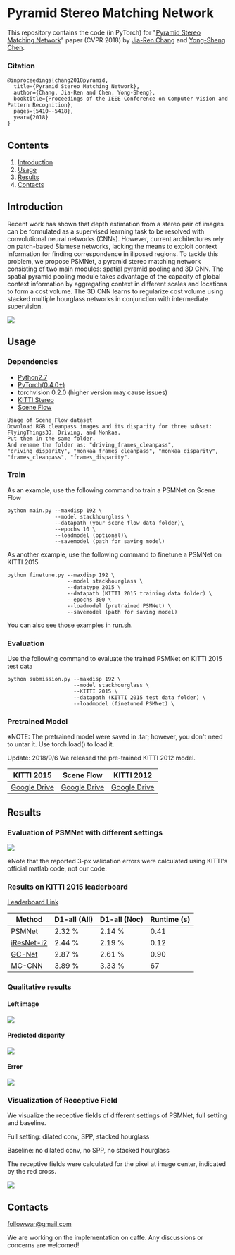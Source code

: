 # Pyramid Stereo Matching Network

This repository contains the code (in PyTorch) for "[Pyramid Stereo Matching Network](https://arxiv.org/abs/1803.08669)" paper (CVPR 2018) by [Jia-Ren Chang](https://jiarenchang.github.io/) and [Yong-Sheng Chen](https://people.cs.nctu.edu.tw/~yschen/).

### Citation
```
@inproceedings{chang2018pyramid,
  title={Pyramid Stereo Matching Network},
  author={Chang, Jia-Ren and Chen, Yong-Sheng},
  booktitle={Proceedings of the IEEE Conference on Computer Vision and Pattern Recognition},
  pages={5410--5418},
  year={2018}
}
```

## Contents

1. [Introduction](#introduction)
2. [Usage](#usage)
3. [Results](#results)
4. [Contacts](#contacts)

## Introduction

Recent work has shown that depth estimation from a stereo pair of images can be formulated as a supervised learning task to be resolved with convolutional neural networks (CNNs). However, current architectures rely on patch-based Siamese networks, lacking the means to exploit context information for finding correspondence in illposed regions. To tackle this problem, we propose PSMNet, a pyramid stereo matching network consisting of two main modules: spatial pyramid pooling and 3D CNN. The spatial pyramid pooling module takes advantage of the capacity of global context information by aggregating context in different scales and locations to form a cost volume. The 3D CNN learns to regularize cost volume using stacked multiple hourglass networks in conjunction with intermediate supervision.

<img align="center" src="https://user-images.githubusercontent.com/11732099/43501836-1d32897c-958a-11e8-8083-ad41ec26be17.jpg">

## Usage

### Dependencies

- [Python2.7](https://www.python.org/downloads/)
- [PyTorch(0.4.0+)](http://pytorch.org)
- torchvision 0.2.0 (higher version may cause issues)
- [KITTI Stereo](http://www.cvlibs.net/datasets/kitti/eval_stereo.php)
- [Scene Flow](https://lmb.informatik.uni-freiburg.de/resources/datasets/SceneFlowDatasets.en.html)

```
Usage of Scene Flow dataset
Download RGB cleanpass images and its disparity for three subset: FlyingThings3D, Driving, and Monkaa.
Put them in the same folder.
And rename the folder as: "driving_frames_cleanpass", "driving_disparity", "monkaa_frames_cleanpass", "monkaa_disparity", "frames_cleanpass", "frames_disparity".
```

### Train
As an example, use the following command to train a PSMNet on Scene Flow

```
python main.py --maxdisp 192 \
               --model stackhourglass \
               --datapath (your scene flow data folder)\
               --epochs 10 \
               --loadmodel (optional)\
               --savemodel (path for saving model)
```

As another example, use the following command to finetune a PSMNet on KITTI 2015

```
python finetune.py --maxdisp 192 \
                   --model stackhourglass \
                   --datatype 2015 \
                   --datapath (KITTI 2015 training data folder) \
                   --epochs 300 \
                   --loadmodel (pretrained PSMNet) \
                   --savemodel (path for saving model)
```
You can also see those examples in run.sh.

### Evaluation
Use the following command to evaluate the trained PSMNet on KITTI 2015 test data

```
python submission.py --maxdisp 192 \
                     --model stackhourglass \
                     --KITTI 2015 \
                     --datapath (KITTI 2015 test data folder) \
                     --loadmodel (finetuned PSMNet) \
```

### Pretrained Model
※NOTE: The pretrained model were saved in .tar; however, you don't need to untar it. Use torch.load() to load it.

Update: 2018/9/6 We released the pre-trained KITTI 2012 model.

| KITTI 2015 |  Scene Flow | KITTI 2012|
|---|---|---|
|[Google Drive](https://drive.google.com/file/d/1pHWjmhKMG4ffCrpcsp_MTXMJXhgl3kF9/view?usp=sharing)|[Google Drive](https://drive.google.com/file/d/1xoqkQ2NXik1TML_FMUTNZJFAHrhLdKZG/view?usp=sharing)|[Google Drive](https://drive.google.com/file/d/1p4eJ2xDzvQxaqB20A_MmSP9-KORBX1pZ/view)|


## Results

### Evaluation of PSMNet with different settings
<img align="center" src="https://user-images.githubusercontent.com/11732099/37817886-45a12ece-2eb3-11e8-8254-ae92c723b2f6.png">

※Note that the reported 3-px validation errors were calculated using KITTI's official matlab code, not our code.

### Results on KITTI 2015 leaderboard
[Leaderboard Link](http://www.cvlibs.net/datasets/kitti/eval_scene_flow.php?benchmark=stereo)

| Method | D1-all (All) | D1-all (Noc)| Runtime (s) |
|---|---|---|---|
| PSMNet | 2.32 % | 2.14 % | 0.41 |
| [iResNet-i2](https://arxiv.org/abs/1712.01039) | 2.44 % | 2.19 % | 0.12 |
| [GC-Net](https://arxiv.org/abs/1703.04309) | 2.87 % | 2.61 % | 0.90 |
| [MC-CNN](https://github.com/jzbontar/mc-cnn) | 3.89 % | 3.33 % | 67 |

### Qualitative results
#### Left image
<img align="center" src="http://www.cvlibs.net/datasets/kitti/results/efb9db97938e12a20b9c95ce593f633dd63a2744/image_0/000004_10.png">

#### Predicted disparity
<img align="center" src="http://www.cvlibs.net/datasets/kitti/results/efb9db97938e12a20b9c95ce593f633dd63a2744/result_disp_img_0/000004_10.png">

#### Error
<img align="center" src="http://www.cvlibs.net/datasets/kitti/results/efb9db97938e12a20b9c95ce593f633dd63a2744/errors_disp_img_0/000004_10.png">

### Visualization of Receptive Field
We visualize the receptive fields of different settings of PSMNet, full setting and baseline.

Full setting: dilated conv, SPP, stacked hourglass

Baseline: no dilated conv, no SPP, no stacked hourglass

The receptive fields were calculated for the pixel at image center, indicated by the red cross.

<img align="center" src="https://user-images.githubusercontent.com/11732099/37876179-6d6dd97e-307b-11e8-803e-bcdbec29fb94.png">



## Contacts
followwar@gmail.com

We are working on the implementation on caffe.
Any discussions or concerns are welcomed!
